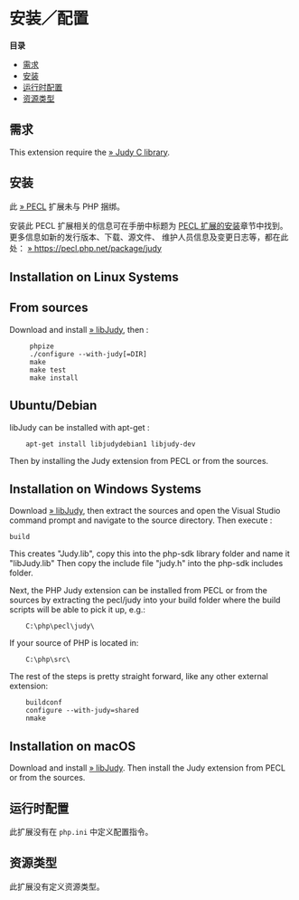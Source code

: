 安装／配置
==========

**目录**

-   [需求](/judy/setup.html#需求)
-   [安装](/judy/setup.html#安装)
-   [运行时配置](/judy/setup.html#运行时配置)
-   [资源类型](/judy/setup.html#资源类型)

需求
----

This extension require the
<a href="http://judy.sourceforge.net" class="link external">» Judy C library</a>.

安装
----

此 <a href="https://pecl.php.net/" class="link external">» PECL</a>
扩展未与 PHP 捆绑。

安装此 PECL 扩展相关的信息可在手册中标题为
<a href="/install/pecl.html" class="link">PECL 扩展的安装</a>章节中找到。更多信息如新的发行版本、下载、源文件、
维护人员信息及变更日志等，都在此处：
<a href="https://pecl.php.net/package/judy" class="link external">» https://pecl.php.net/package/judy</a>

Installation on Linux Systems
-----------------------------

From sources
------------

Download and install
<a href="http://judy.sourceforge.net" class="link external">» libJudy</a>,
then :

         phpize
         ./configure --with-judy[=DIR]
         make
         make test
         make install
        

Ubuntu/Debian
-------------

libJudy can be installed with apt-get :

        apt-get install libjudydebian1 libjudy-dev
        

Then by installing the Judy extension from PECL or from the sources.

Installation on Windows Systems
-------------------------------

Download
<a href="http://judy.sourceforge.net" class="link external">» libJudy</a>,
then extract the sources and open the Visual Studio command prompt and
navigate to the source directory. Then execute :

    build

This creates "Judy.lib", copy this into the php-sdk library folder and
name it "libJudy.lib" Then copy the include file "judy.h" into the
php-sdk includes folder.

Next, the PHP Judy extension can be installed from PECL or from the
sources by extracting the pecl/judy into your build folder where the
build scripts will be able to pick it up, e.g.:

        C:\php\pecl\judy\
       

If your source of PHP is located in:

        C:\php\src\
       

The rest of the steps is pretty straight forward, like any other
external extension:

        buildconf
        configure --with-judy=shared
        nmake
       

Installation on macOS
---------------------

Download and install
<a href="http://judy.sourceforge.net" class="link external">» libJudy</a>.
Then install the Judy extension from PECL or from the sources.

运行时配置
----------

此扩展没有在 `php.ini` 中定义配置指令。

资源类型
--------

此扩展没有定义资源类型。
